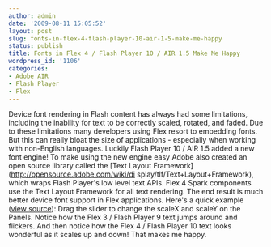 ```yaml
---
author: admin
date: '2009-08-11 15:05:52'
layout: post
slug: fonts-in-flex-4-flash-player-10-air-1-5-make-me-happy
status: publish
title: Fonts in Flex 4 / Flash Player 10 / AIR 1.5 Make Me Happy
wordpress_id: '1106'
categories:
- Adobe AIR
- Flash Player
- Flex
---
```


Device font rendering in Flash content has always had some limitations,
including the inability for text to be correctly scaled, rotated, and faded.
Due to these limitations many developers using Flex resort to embedding fonts.
But this can really bloat the size of applications - especially when working
with non-English languages. Luckily Flash Player 10 / AIR 1.5 added a new font
engine! To make using the new engine easy Adobe also created an open source
library called the [Text Layout Framework](http://opensource.adobe.com/wiki/di
splay/tlf/Text+Layout+Framework), which wraps Flash Player's low level text
APIs. Flex 4 Spark components use the Text Layout Framework for all text
rendering. The end result is much better device font support in Flex
applications. Here's a quick example ([view
source](http://www.jamesward.com/demos/fontTest/srcview/index.html)):  Drag
the slider to change the scaleX and scaleY on the Panels. Notice how the Flex
3 / Flash Player 9 text jumps around and flickers. And then notice how the
Flex 4 / Flash Player 10 text looks wonderful as it scales up and down! That
makes me happy.

